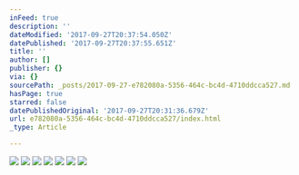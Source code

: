 ```yaml
---
inFeed: true
description: ''
dateModified: '2017-09-27T20:37:54.050Z'
datePublished: '2017-09-27T20:37:55.651Z'
title: ''
author: []
publisher: {}
via: {}
sourcePath: _posts/2017-09-27-e782080a-5356-464c-bc4d-4710ddcca527.md
hasPage: true
starred: false
datePublishedOriginal: '2017-09-27T20:31:36.679Z'
url: e782080a-5356-464c-bc4d-4710ddcca527/index.html
_type: Article

---
```

![](https://the-grid-user-content.s3-us-west-2.amazonaws.com/27708489-5777-4e62-ad3d-1fab293e8d56.jpg)
![](https://the-grid-user-content.s3-us-west-2.amazonaws.com/226b0144-7dad-42b5-98ad-82ff3a0683a4.jpg)
![](https://the-grid-user-content.s3-us-west-2.amazonaws.com/4a569c27-c47a-49bb-b387-2517440885fe.jpg)
![](https://the-grid-user-content.s3-us-west-2.amazonaws.com/b901f2b2-3e4c-4275-9137-b46cc7cd8d9e.jpg)
![](https://the-grid-user-content.s3-us-west-2.amazonaws.com/29fe9306-3db4-47e5-8d14-07b2e4457943.jpg)
![](https://the-grid-user-content.s3-us-west-2.amazonaws.com/225d641f-8475-46a9-a131-28262c96d437.jpg)
![](https://the-grid-user-content.s3-us-west-2.amazonaws.com/0f2b9199-bbb2-4c11-88b0-e2e6ed70f4c8.jpg)